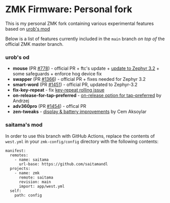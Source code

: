 # ZMK Firmware: Personal fork
This is my personal ZMK fork containing various experimental features based on [urob's mod](https://github.com/urob/zmk)

Below is a list of features currently included in the `main` branch _on top of_
the official ZMK master branch.
### urob's od
- **mouse** (PR [#778](https://github.com/zmkfirmware/zmk/pull/778)) - official PR + ftc's update + [update to Zephyr 3.2](https://github.com/urob/zmk/tree/mouse-3.2) + some safeguards + enforce hog device fix
- **swapper** (PR [#1366](https://github.com/zmkfirmware/zmk/pull/1366)) - official PR + fixes needed for Zephyr 3.2
- **smart-word** (PR [#1451](https://github.com/zmkfirmware/zmk/pull/1451)) - official PR, updated to Zephyr-3.2
- **fix-key-repeat** - fix [key-repeat rolling issue](https://github.com/zmkfirmware/zmk/issues/1207)
- **on-release-for-tap-preferred** - [on-release option for tap-preferred](https://github.com/celejewski/zmk/commit/d7a8482712d87963e59b74238667346221199293) by Andrzej
- **adv360pro** (PR [#1454](https://github.com/zmkfirmware/zmk/pull/1454)) - offical PR
- **zen-tweaks** - [display & battery improvements](https://github.com/caksoylar/zmk/tree/caksoylar/zen-v1%2Bv2) by Cem Aksoylar

### saitama's mod

In order to use this branch with GitHub Actions, replace the contents of `west.yml` in
your `zmk-config/config` directory with the following contents:

```
manifest:
  remotes:
    - name: saitama
      url-base: https://github.com/saitamandl
  projects:
    - name: zmk
      remote: saitama
      revision: main
      import: app/west.yml
  self:
    path: config
```
